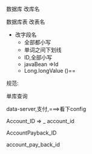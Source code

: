 数据库 改库名

数据库表 改表名

* 改字段名
  * 全部都小写
  * 单词之间下划线
  * ID,全部小写
  * javaBean =>Id
  * Long.longValue ()==

规范:

单库查询





data-server,支付,===>看下config





Account_ID => _ account_id

AccountPayback_ID

account_pay_back_id